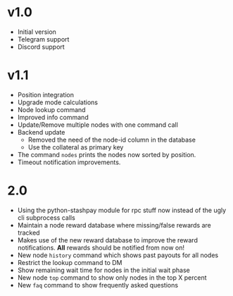 # v1.0

- Initial version
- Telegram support
- Discord support

# v1.1
- Position integration
- Upgrade mode calculations
- Node lookup command
- Improved info command
- Update/Remove multiple nodes with one command call
- Backend update
  - Removed the need of the node-id column in the database
  - Use the collateral as primary key
- The command `nodes` prints the nodes now sorted by position.
- Timeout notification improvements.

# 2.0
- Using the python-stashpay module for rpc stuff now instead of the ugly cli subprocess calls
- Maintain a node reward database where missing/false rewards are tracked
- Makes use of the new reward database to improve the reward notifications. **All** rewards should be notified from now on!
- New node `history` command which shows past payouts for all nodes
- Restrict the lookup command to DM
- Show remaining wait time for nodes in the initial wait phase
- New node `top` command to show only nodes in the top X percent
- New `faq` command to show frequently asked questions
